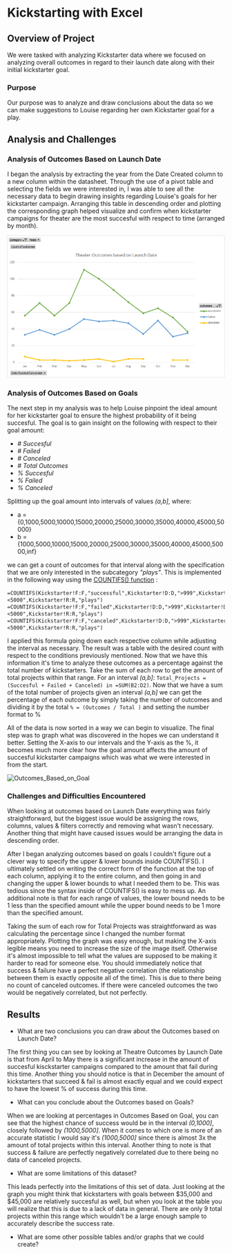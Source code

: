 # Kickstarting with Excel

## Overview of Project
We were tasked with analyzing Kickstarter data where we focused on analyzing overall outcomes in regard to their launch date along with their initial kickstarter goal. 

### Purpose
Our purpose was to analyze and draw conclusions about the data so we can make suggestions to Louise regarding her own Kickstarter goal for a play.

## Analysis and Challenges

### Analysis of Outcomes Based on Launch Date
I began the analysis by extracting the year from the Date Created column to a new column within the datasheet. Through the use of a pivot table and selecting the fields we were interested in, I was able to see all the necessary data to begin drawing insights regarding Louise's goals for her kickstarter campaign. Arranging this table in descending order and plotting the corresponding graph helped visualize and confirm when kickstarter campaigns for theater are the most succesful with respect to time (arranged by month).

![Theater_Outcomes_vs_Launch](https://github.com/brand0j/Kickstarter-Analysis/blob/main/Resources/Theater_Outcomes_vs_Launch.png)

### Analysis of Outcomes Based on Goals
The next step in my analysis was to help Louise pinpoint the ideal amount for her kickstarter goal to ensure the highest probability of it being succesful. The goal is to gain insight on the following with respect to their goal amount:

- *# Succesful*
- *# Failed*
- *# Canceled*
- *# Total Outcomes*
- *% Succesful*
- *% Failed*
- *% Canceled*

Splitting up the goal amount into intervals of values *(a,b]*, where:

- a = {0,1000,5000,10000,15000,20000,25000,30000,35000,40000,45000,50000}
- b = {1000,5000,10000,15000,20000,25000,30000,35000,40000,45000,50000,inf}

we can get a count of outcomes for that interval along with the specification that we are only interested in the subcategory *"plays"*. This is implemented in the following way using the [COUNTIFS() function](https://support.microsoft.com/en-us/office/countifs-function-dda3dc6e-f74e-4aee-88bc-aa8c2a866842?ui=en-us&rs=en-us&ad=us) :

```
=COUNTIFS(Kickstarter!F:F,"successful",Kickstarter!D:D,">999",Kickstarter!D:D,"<5000",Kickstarter!R:R,"plays")
=COUNTIFS(Kickstarter!F:F,"failed",Kickstarter!D:D,">999",Kickstarter!D:D,"<5000",Kickstarter!R:R,"plays")
=COUNTIFS(Kickstarter!F:F,"canceled",Kickstarter!D:D,">999",Kickstarter!D:D,"<5000",Kickstarter!R:R,"plays")
```

I applied this formula going down each respective column while adjusting the interval as necessary. The result was a table with the desired count with respect to the conditions previously mentioned. Now that we have this information it's time to analyze these outcomes as a percentage against the total number of kickstarters. Take the sum of each row to get the amount of total projects within that range. For an interval *(a,b]*: ```Total_Projects = (Succesful + Failed + Canceled) in =SUM(B2:D2)```. Now that we have a sum of the total number of projects given an interval *(a,b]* we can get the percentage of each outcome by simply taking the number of outcomes and dividing it by the total 
```% = (Outcomes / Total )``` and setting the number format to %
    
All of the data is now sorted in a way we can begin to visualize. The final step was to graph what was discovered in the hopes we can understand it better. Setting the X-axis to our intervals and the Y-axis as the %, it becomes much more clear how the goal amount affects the amount of succesful kickstarter campaigns which was what we were interested in from the start.

![Outcomes_Based_on_Goal](https://github.com/brand0j/Kickstarter-Analysis/blob/main/Resources/Outcomes_vs_Goals.png)

### Challenges and Difficulties Encountered

When looking at outcomes based on Launch Date everything was fairly straightforward, but the biggest issue would be assigning the rows, columns, values & filters correctly and removing what wasn't necessary. Another thing that might have caused issues would be arranging the data in descending order.

After I began analyzing outcomes based on goals I couldn't figure out a clever way to specify the upper & lower bounds inside COUNTIFS(). I ultimately settled on writing the correct form of the function at the top of each column, applying it to the entire column, and then going in and changing the upper & lower bounds to what I needed them to be. This was tedious since the syntax inside of COUNTIFS() is easy to mess up. An additional note is that for each range of values, the lower bound needs to be 1 less than the specified amount while the upper bound needs to be 1 more than the specified amount. 

Taking the sum of each row for Total Projects was straightforward as was calculating the percentage since I changed the number format appropriately. Plotting the graph was easy enough, but making the X-axis legible means you need to increase the size of the image itself. Otherwise it's almost impossible to tell what the values are supposed to be making it harder to read for someone else. You should immediately notice that success & failure have a perfect negative correlation (the relationship between them is exactly opposite all of the time). This is due to there being no count of canceled outcomes. If there were canceled outcomes the two would be negatively correlated, but not perfectly.

## Results

- What are two conclusions you can draw about the Outcomes based on Launch Date?

The first thing you can see by looking at Theatre Outcomes by Launch Date is that from April to May there is a significant increase in the amount of succesful kisckstarter campaigns compared to the amount that fail during this time. Another thing you should notice is that in December the amount of kickstarters that succeed & fail is almost exactly equal and we could expect to have the lowest % of success during this time. 

- What can you conclude about the Outcomes based on Goals?

When we are looking at percentages in Outcomes Based on Goal, you can see that the highest chance of success would be in the interval *(0,1000]*, closely followed by *(1000,5000]*. When it comes to which one is more of an accurate statistic I would say it's *(1000,5000]* since there is almost 3x the amount of total projects within this interval. Another thing to note is that success & failure are perfectly negatively correlated due to there being no data of canceled projects. 

- What are some limitations of this dataset?

This leads perfectly into the limitations of this set of data. Just looking at the graph you might think that kickstarters with goals between $35,000 and $45,000 are relatively succesful as well, but when you look at the table you will realize that this is due to a lack of data in general. There are only 9 total projects within this range which wouldn't be a large enough sample to accurately describe the success rate. 

- What are some other possible tables and/or graphs that we could create?
